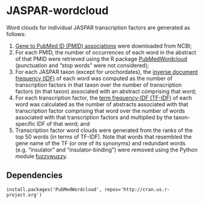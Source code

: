 # JASPAR-wordcloud
Word clouds for individual JASPAR transcription factors are generated as follows:
1) [Gene to PubMed ID (PMID) associations](ftp.ncbi.nlm.nih.gov/gene/DATA/gene2pubmed.gz) were downloaded from NCBI;
2) For each PMID, the number of occurrences of each word in the abstract of that PMID were retrieved using the R package [PubMedWordcloud](http://felixfan.github.io/PubMedWordcloud/) (punctuation and “stop words” were not considered);
3) For each JASPAR taxon (except for urochordates), the [inverse document frequency (IDF)](https://en.wikipedia.org/wiki/Tf%E2%80%93idf#Inverse_document_frequency) of each word was computed as the number of transcription factors in that taxon over the number of transcription factors (in that taxon) associated with an abstract comprising that word;
4) For each transcription factor, the [term frequency-IDF (TF-IDF)](https://en.wikipedia.org/wiki/Tf%E2%80%93idf#Term_frequency%E2%80%93Inverse_document_frequency) of each word was calculated as the number of abstracts associated with that transcription factor comprising that word over the number of words associated with that transcription factors and multiplied by the taxon-specific IDF of that word; and
6) Transcription factor word clouds were generated from the ranks of the top 50 words (in terms of TF-IDF).
Note that words that resembled the gene name of the TF (or one of its synonyms) and redundant words (e.g. “insulator” and “insulator-binding”) were removed using the Python module [fuzzywuzzy](https://github.com/seatgeek/fuzzywuzzy).

## Dependencies
```
install.packages('PubMedWordcloud', repos='http://cran.us.r-project.org')
```
